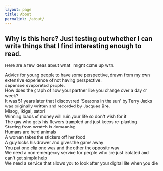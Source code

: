 ```yaml
---
layout: page
title: About
permalink: /about/
---
```


## Why is this here? Just testing out whether I can write things that I find interesting enough to read.

Here are a few ideas about what I might come up with.

Advice for young people to have some perspective, drawn from my own extensive experience of not having perspective.  
Japanese evaporated people.  
How does the graph of how your partner like you change over a day or week?  
It was 51 years later that I discovered 'Seasons in the sun' by Terry Jacks was originally written and recorded by Jacques Brel.  
Misogi, ikigai, satori  
Winning loads of money will ruin your life so don't wish for it  
The guy who gets his flowers trampled and just keeps re-planting  
Starting from scratch is demeaning  
Humans are herd animals  
A woman takes the stickers off her food  
A guy locks his drawer and gives the game away  
You put one clip one way and the other the opposite way  
We need a non-emergency service for people who are just isolated and can't get simple help  
We need a service that allows you to look after your digital life when you die





[jekyll-organization]: https://github.com/jekyll
